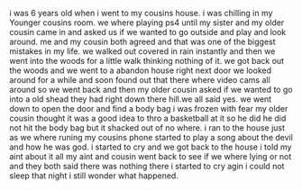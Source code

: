 i was 6 years old when i went to my cousins house. i was chilling in my Younger cousins room. we where playing ps4 until my sister and my older cousin came in and asked us if we wanted to go outside and play and look around. me and my cousin both agreed and that was one of the biggest mistakes in my life. we walked out covered in rain instantly and then we went into the woods for a little walk thinking nothing of it. we got back out the woods and we went to a abandon house right next door we looked around for a while and soon found out that there where video cams all around so we went back and then my older cousin asked if we wanted to go into a old shead they had right down there hill.we all said yes. we went down to open the door and find a body bag i was frozen with fear my older cousin thought it was a good idea to thro a basketball at it so he did he did not hit the body bag but it shacked out of no where. i ran to the house just as we where runing my cousins phone started to play a song about the devil and how he was god. i started to cry and we got back to the house i told my aint about it all my aint and cousin went back to see if we where lying or not and they both said there was nothing there i started to cry agin i could not sleep that night i still wonder what happened.